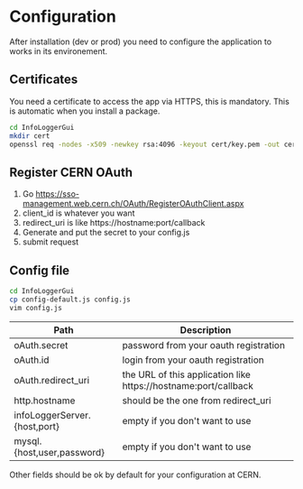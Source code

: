 # Configuration

After installation (dev or prod) you need to configure the application to works in its environement.

## Certificates

You need a certificate to access the app via HTTPS, this is mandatory. This is automatic when you install a package.

```bash
cd InfoLoggerGui
mkdir cert
openssl req -nodes -x509 -newkey rsa:4096 -keyout cert/key.pem -out cert/cert.pem -days 365 -subj "/C=CH/ST=Geneva/L=Meyrin/O=CERN"
```

## Register CERN OAuth

1. Go https://sso-management.web.cern.ch/OAuth/RegisterOAuthClient.aspx
1. client_id is whatever you want
1. redirect_uri is like https://hostname:port/callback
1. Generate and put the secret to your config.js
1. submit request

## Config file

```bash
cd InfoLoggerGui
cp config-default.js config.js
vim config.js
```

Path  | Description
------------- | -------------
oAuth.secret | password from your oauth registration
oAuth.id | login from your oauth registration
oAuth.redirect_uri | the URL of this application like https://hostname:port/callback
http.hostname | should be the one from redirect_uri
infoLoggerServer.{host,port} | empty if you don't want to use
mysql.{host,user,password} | empty if you don't want to use

Other fields should be ok by default for your configuration at CERN.
